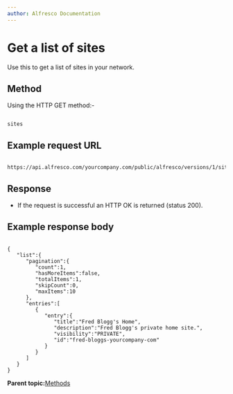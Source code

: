 ```yaml
---
author: Alfresco Documentation
---
```


# Get a list of sites

Use this to get a list of sites in your network.

## Method

Using the HTTP GET method:-

```

sites
```

## Example request URL

```

https://api.alfresco.com/yourcompany.com/public/alfresco/versions/1/sites
```

## Response

-   If the request is successful an HTTP OK is returned \(status 200\).

## Example response body

```

{
   "list":{
      "pagination":{
         "count":1,
         "hasMoreItems":false,
         "totalItems":1,
         "skipCount":0,
         "maxItems":10
      },
      "entries":[
         {
            "entry":{
               "title":"Fred Blogg's Home",
               "description":"Fred Blogg's private home site.",
               "visibility":"PRIVATE",
               "id":"fred-bloggs-yourcompany-com"
            }
         }
      ]
   }
}
```

**Parent topic:**[Methods](../../../pra/1/concepts/pra-sites-methods.md)

